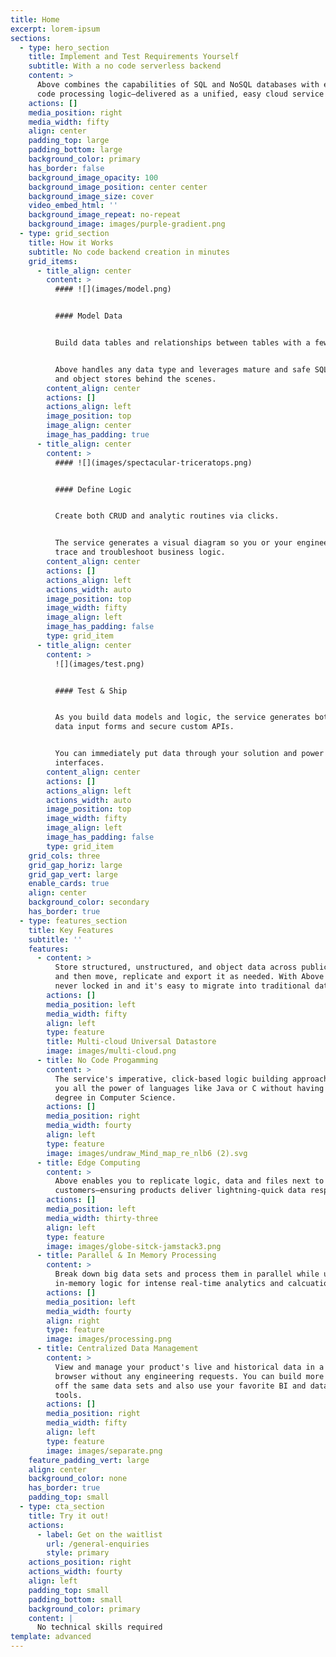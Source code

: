 ```yaml
---
title: Home
excerpt: lorem-ipsum
sections:
  - type: hero_section
    title: Implement and Test Requirements Yourself
    subtitle: With a no code serverless backend
    content: >
      Above combines the capabilities of SQL and NoSQL databases with easy no
      code processing logic—delivered as a unified, easy cloud service
    actions: []
    media_position: right
    media_width: fifty
    align: center
    padding_top: large
    padding_bottom: large
    background_color: primary
    has_border: false
    background_image_opacity: 100
    background_image_position: center center
    background_image_size: cover
    video_embed_html: ''
    background_image_repeat: no-repeat
    background_image: images/purple-gradient.png
  - type: grid_section
    title: How it Works
    subtitle: No code backend creation in minutes
    grid_items:
      - title_align: center
        content: >
          #### ![](images/model.png)


          #### Model Data


          Build data tables and relationships between tables with a few clicks.


          Above handles any data type and leverages mature and safe SQL, NoSQL
          and object stores behind the scenes.
        content_align: center
        actions: []
        actions_align: left
        image_position: top
        image_align: center
        image_has_padding: true
      - title_align: center
        content: >
          #### ![](images/spectacular-triceratops.png)


          #### Define Logic


          Create both CRUD and analytic routines via clicks.


          The service generates a visual diagram so you or your engineers can
          trace and troubleshoot business logic.
        content_align: center
        actions: []
        actions_align: left
        actions_width: auto
        image_position: top
        image_width: fifty
        image_align: left
        image_has_padding: false
        type: grid_item
      - title_align: center
        content: >
          ![](images/test.png)


          #### Test & Ship


          As you build data models and logic, the service generates both web
          data input forms and secure custom APIs.


          You can immediately put data through your solution and power user
          interfaces.
        content_align: center
        actions: []
        actions_align: left
        actions_width: auto
        image_position: top
        image_width: fifty
        image_align: left
        image_has_padding: false
        type: grid_item
    grid_cols: three
    grid_gap_horiz: large
    grid_gap_vert: large
    enable_cards: true
    align: center
    background_color: secondary
    has_border: true
  - type: features_section
    title: Key Features
    subtitle: ''
    features:
      - content: >
          Store structured, unstructured, and object data across public clouds
          and then move, replicate and export it as needed. With Above you are
          never locked in and it's easy to migrate into traditional databases.
        actions: []
        media_position: left
        media_width: fifty
        align: left
        type: feature
        title: Multi-cloud Universal Datastore
        image: images/multi-cloud.png
      - title: No Code Progamming
        content: >
          The service's imperative, click-based logic building approach gives
          you all the power of languages like Java or C without having to get a
          degree in Computer Science. 
        actions: []
        media_position: right
        media_width: fourty
        align: left
        type: feature
        image: images/undraw_Mind_map_re_nlb6 (2).svg
      - title: Edge Computing
        content: >
          Above enables you to replicate logic, data and files next to your
          customers—ensuring products deliver lightning-quick data responses
        actions: []
        media_position: left
        media_width: thirty-three
        align: left
        type: feature
        image: images/globe-sitck-jamstack3.png
      - title: Parallel & In Memory Processing
        content: >
          Break down big data sets and process them in parallel while utilizing
          in-memory logic for intense real-time analytics and calcuations
        actions: []
        media_position: left
        media_width: fourty
        align: right
        type: feature
        image: images/processing.png
      - title: Centralized Data Management
        content: >
          View and manage your product's live and historical data in a web
          browser without any engineering requests. You can build more solutions
          off the same data sets and also use your favorite BI and data science
          tools. 
        actions: []
        media_position: right
        media_width: fifty
        align: left
        type: feature
        image: images/separate.png
    feature_padding_vert: large
    align: center
    background_color: none
    has_border: true
    padding_top: small
  - type: cta_section
    title: Try it out!
    actions:
      - label: Get on the waitlist
        url: /general-enquiries
        style: primary
    actions_position: right
    actions_width: fourty
    align: left
    padding_top: small
    padding_bottom: small
    background_color: primary
    content: |
      No technical skills required
template: advanced
---
```

